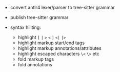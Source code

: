 - convert antlr4 lexer/parser to tree-sitter grammar
- publish tree-sitter grammar

- syntax hiliting:

  - highlight `[` `|` `>` `<` `]` `<|` `|>` 
  - highlight markup start/end tags
  - highlight markup annotations/attributes
  - highlight escaped characters  `\<` `\>` etc
  - fold markup tags
  - fold annotations
  